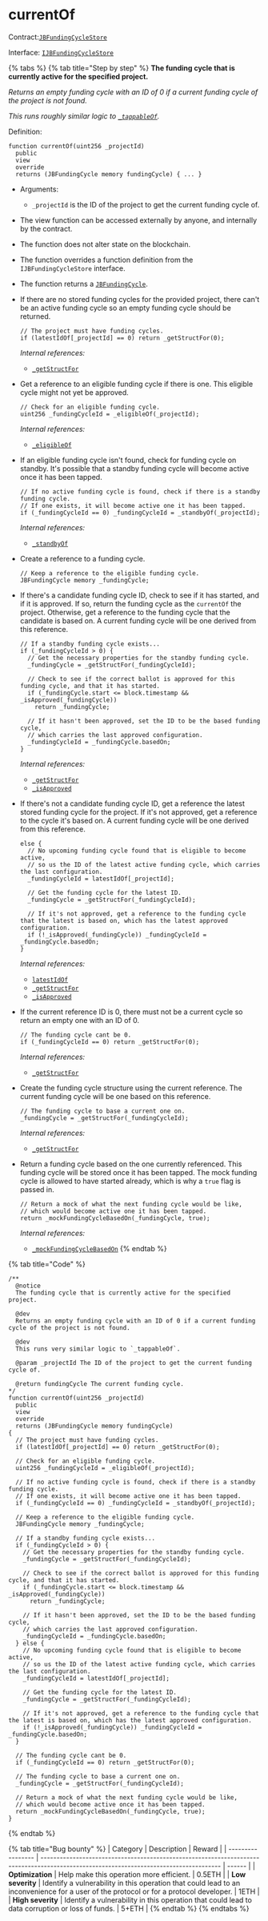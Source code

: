 # currentOf

Contract:[`JBFundingCycleStore`](../)​‌

Interface: [`IJBFundingCycleStore`](../../../interfaces/ijbfundingcyclestore.md)

{% tabs %}
{% tab title="Step by step" %}
**The funding cycle that is currently active for the specified project.**

_Returns an empty funding cycle with an ID of 0 if a current funding cycle of the project is not found._

_This runs roughly similar logic to _[_`_tappableOf`_](../write/\_tappableof.md)_._

Definition:

```solidity
function currentOf(uint256 _projectId)
  public
  view
  override
  returns (JBFundingCycle memory fundingCycle) { ... }
```

* Arguments:
  * `_projectId` is the ID of the project to get the current funding cycle of.
* The view function can be accessed externally by anyone, and internally by the contract.
* The function does not alter state on the blockchain.
* The function overrides a function definition from the `IJBFundingCycleStore` interface.
* The function returns a [`JBFundingCycle`](../../../data-structures/jbfundingcycle.md).
*   If there are no stored funding cycles for the provided project, there can't be an active funding cycle so an empty funding cycle should be returned.

    ```solidity
    // The project must have funding cycles.
    if (latestIdOf[_projectId] == 0) return _getStructFor(0);
    ```

    _Internal references:_

    * [`_getStructFor`](\_getstructfor.md)
*   Get a reference to an eligible funding cycle if there is one. This eligible cycle might not yet be approved.

    ```solidity
    // Check for an eligible funding cycle.
    uint256 _fundingCycleId = _eligibleOf(_projectId);
    ```

    _Internal references:_

    * [`_eligibleOf`](\_eligibleof.md)
*   If an eligible funding cycle isn't found, check for funding cycle on standby. It's possible that a standby funding cycle will become active once it has been tapped.

    ```solidity
    // If no active funding cycle is found, check if there is a standby funding cycle.
    // If one exists, it will become active one it has been tapped.
    if (_fundingCycleId == 0) _fundingCycleId = _standbyOf(_projectId);
    ```

    _Internal references:_

    * [`_standbyOf`](\_standbyof.md)
*   Create a reference to a funding cycle.

    ```solidity
    // Keep a reference to the eligible funding cycle.
    JBFundingCycle memory _fundingCycle;
    ```
*   If there's a candidate funding cycle ID, check to see if it has started, and if it is approved. If so, return the funding cycle as the `currentOf` the project. Otherwise, get a reference to the funding cycle that the candidate is based on. A current funding cycle will be one derived from this reference.

    ```solidity
    // If a standby funding cycle exists...
    if (_fundingCycleId > 0) {
      // Get the necessary properties for the standby funding cycle.
      _fundingCycle = _getStructFor(_fundingCycleId);

      // Check to see if the correct ballot is approved for this funding cycle, and that it has started.
      if (_fundingCycle.start <= block.timestamp && _isApproved(_fundingCycle))
        return _fundingCycle;

      // If it hasn't been approved, set the ID to be the based funding cycle,
      // which carries the last approved configuration.
      _fundingCycleId = _fundingCycle.basedOn;
    }
    ```

    _Internal references:_

    * [`_getStructFor`](\_getstructfor.md)
    * [`_isApproved`](\_isapproved.md)
*   If there's not a candidate funding cycle ID, get a reference the latest stored funding cycle for the project. If it's not approved, get a reference to the cycle it's based on. A current funding cycle will be one derived from this reference.

    ```solidity
    else {
      // No upcoming funding cycle found that is eligible to become active,
      // so us the ID of the latest active funding cycle, which carries the last configuration.
      _fundingCycleId = latestIdOf[_projectId];

      // Get the funding cycle for the latest ID.
      _fundingCycle = _getStructFor(_fundingCycleId);

      // If it's not approved, get a reference to the funding cycle that the latest is based on, which has the latest approved configuration.
      if (!_isApproved(_fundingCycle)) _fundingCycleId = _fundingCycle.basedOn;
    }
    ```

    _Internal references:_

    * [`latestIdOf`](../properties/latestidof.md)
    * [`_getStructFor`](\_getstructfor.md)
    * [`_isApproved`](\_isapproved.md)
*   If the current reference ID is 0, there must not be a current cycle so return an empty one with an ID of 0.

    ```solidity
    // The funding cycle cant be 0.
    if (_fundingCycleId == 0) return _getStructFor(0);
    ```

    _Internal references:_

    * [`_getStructFor`](\_getstructfor.md)
*   Create the funding cycle structure using the current reference. The current funding cycle will be one based on this reference.

    ```solidity
    // The funding cycle to base a current one on.
    _fundingCycle = _getStructFor(_fundingCycleId);
    ```

    _Internal references:_

    * [`_getStructFor`](\_getstructfor.md)
*   Return a funding cycle based on the one currently referenced. This funding cycle will be stored once it has been tapped. The mock funding cycle is allowed to have started already, which is why a `true` flag is passed in.

    ```solidity
    // Return a mock of what the next funding cycle would be like,
    // which would become active one it has been tapped.
    return _mockFundingCycleBasedOn(_fundingCycle, true);
    ```

    _Internal references:_

    * [`_mockFundingCycleBasedOn`](\_mockfundingcyclebasedon.md)
{% endtab %}

{% tab title="Code" %}
```solidity
/**
  @notice 
  The funding cycle that is currently active for the specified project.

  @dev
  Returns an empty funding cycle with an ID of 0 if a current funding cycle of the project is not found.
  
  @dev 
  This runs very similar logic to `_tappableOf`.

  @param _projectId The ID of the project to get the current funding cycle of.

  @return fundingCycle The current funding cycle.
*/
function currentOf(uint256 _projectId)
  public
  view
  override
  returns (JBFundingCycle memory fundingCycle)
{
  // The project must have funding cycles.
  if (latestIdOf[_projectId] == 0) return _getStructFor(0);

  // Check for an eligible funding cycle.
  uint256 _fundingCycleId = _eligibleOf(_projectId);

  // If no active funding cycle is found, check if there is a standby funding cycle.
  // If one exists, it will become active one it has been tapped.
  if (_fundingCycleId == 0) _fundingCycleId = _standbyOf(_projectId);

  // Keep a reference to the eligible funding cycle.
  JBFundingCycle memory _fundingCycle;

  // If a standby funding cycle exists...
  if (_fundingCycleId > 0) {
    // Get the necessary properties for the standby funding cycle.
    _fundingCycle = _getStructFor(_fundingCycleId);

    // Check to see if the correct ballot is approved for this funding cycle, and that it has started.
    if (_fundingCycle.start <= block.timestamp && _isApproved(_fundingCycle))
      return _fundingCycle;

    // If it hasn't been approved, set the ID to be the based funding cycle,
    // which carries the last approved configuration.
    _fundingCycleId = _fundingCycle.basedOn;
  } else {
    // No upcoming funding cycle found that is eligible to become active,
    // so us the ID of the latest active funding cycle, which carries the last configuration.
    _fundingCycleId = latestIdOf[_projectId];

    // Get the funding cycle for the latest ID.
    _fundingCycle = _getStructFor(_fundingCycleId);

    // If it's not approved, get a reference to the funding cycle that the latest is based on, which has the latest approved configuration.
    if (!_isApproved(_fundingCycle)) _fundingCycleId = _fundingCycle.basedOn;
  }

  // The funding cycle cant be 0.
  if (_fundingCycleId == 0) return _getStructFor(0);

  // The funding cycle to base a current one on.
  _fundingCycle = _getStructFor(_fundingCycleId);

  // Return a mock of what the next funding cycle would be like,
  // which would become active once it has been tapped.
  return _mockFundingCycleBasedOn(_fundingCycle, true);
}
```
{% endtab %}

{% tab title="Bug bounty" %}
| Category          | Description                                                                                                                            | Reward |
| ----------------- | -------------------------------------------------------------------------------------------------------------------------------------- | ------ |
| **Optimization**  | Help make this operation more efficient.                                                                                               | 0.5ETH |
| **Low severity**  | Identify a vulnerability in this operation that could lead to an inconvenience for a user of the protocol or for a protocol developer. | 1ETH   |
| **High severity** | Identify a vulnerability in this operation that could lead to data corruption or loss of funds.                                        | 5+ETH  |
{% endtab %}
{% endtabs %}
